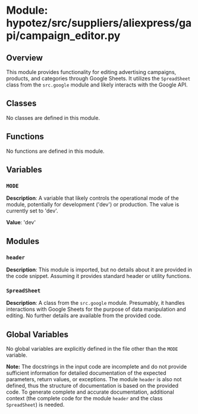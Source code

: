 # Module: hypotez/src/suppliers/aliexpress/gapi/campaign_editor.py

## Overview

This module provides functionality for editing advertising campaigns, products, and categories through Google Sheets. It utilizes the `SpreadSheet` class from the `src.google` module and likely interacts with the Google API.


## Classes

No classes are defined in this module.


## Functions

No functions are defined in this module.


## Variables

### `MODE`

**Description**:  A variable that likely controls the operational mode of the module, potentially for development ('dev') or production.  The value is currently set to 'dev'.

**Value**: 'dev'

## Modules

### `header`

**Description**: This module is imported, but no details about it are provided in the code snippet.  Assuming it provides standard header or utility functions.


### `SpreadSheet`

**Description**: A class from the `src.google` module.  Presumably, it handles interactions with Google Sheets for the purpose of data manipulation and editing.  No further details are available from the provided code.


## Global Variables

No global variables are explicitly defined in the file other than the `MODE` variable.

**Note:** The docstrings in the input code are incomplete and do not provide sufficient information for detailed documentation of the expected parameters, return values, or exceptions.  The module `header` is also not defined, thus the structure of documentation is based on the provided code.  To generate complete and accurate documentation, additional context (the complete code for the module `header` and the class `SpreadSheet`) is needed.